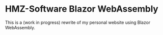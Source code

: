 # HMZ-Software Blazor WebAssembly
 This is a (work in progress) rewrite of my personal website using Blazor WebAssembly.

